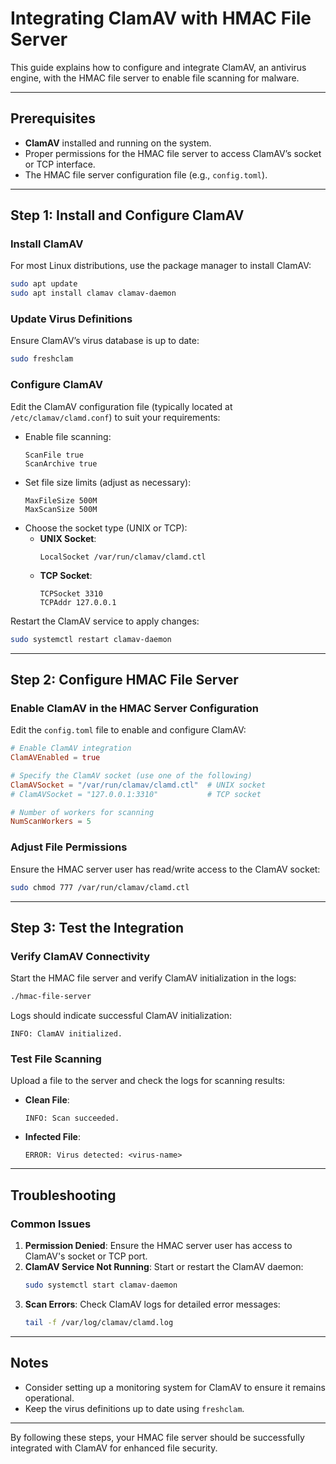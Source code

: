 
# Integrating ClamAV with HMAC File Server

This guide explains how to configure and integrate ClamAV, an antivirus engine, with the HMAC file server to enable file scanning for malware.

---

## Prerequisites

- **ClamAV** installed and running on the system.
- Proper permissions for the HMAC file server to access ClamAV’s socket or TCP interface.
- The HMAC file server configuration file (e.g., `config.toml`).

---

## Step 1: Install and Configure ClamAV

### Install ClamAV
For most Linux distributions, use the package manager to install ClamAV:
```bash
sudo apt update
sudo apt install clamav clamav-daemon
```

### Update Virus Definitions
Ensure ClamAV’s virus database is up to date:
```bash
sudo freshclam
```

### Configure ClamAV
Edit the ClamAV configuration file (typically located at `/etc/clamav/clamd.conf`) to suit your requirements:
- Enable file scanning:
  ```plaintext
  ScanFile true
  ScanArchive true
  ```
- Set file size limits (adjust as necessary):
  ```plaintext
  MaxFileSize 500M
  MaxScanSize 500M
  ```
- Choose the socket type (UNIX or TCP):
  - **UNIX Socket**:
    ```plaintext
    LocalSocket /var/run/clamav/clamd.ctl
    ```
  - **TCP Socket**:
    ```plaintext
    TCPSocket 3310
    TCPAddr 127.0.0.1
    ```

Restart the ClamAV service to apply changes:
```bash
sudo systemctl restart clamav-daemon
```

---

## Step 2: Configure HMAC File Server

### Enable ClamAV in the HMAC Server Configuration
Edit the `config.toml` file to enable and configure ClamAV:
```toml
# Enable ClamAV integration
ClamAVEnabled = true

# Specify the ClamAV socket (use one of the following)
ClamAVSocket = "/var/run/clamav/clamd.ctl"  # UNIX socket
# ClamAVSocket = "127.0.0.1:3310"           # TCP socket

# Number of workers for scanning
NumScanWorkers = 5
```

### Adjust File Permissions
Ensure the HMAC server user has read/write access to the ClamAV socket:
```bash
sudo chmod 777 /var/run/clamav/clamd.ctl
```

---

## Step 3: Test the Integration

### Verify ClamAV Connectivity
Start the HMAC file server and verify ClamAV initialization in the logs:
```bash
./hmac-file-server
```

Logs should indicate successful ClamAV initialization:
```plaintext
INFO: ClamAV initialized.
```

### Test File Scanning
Upload a file to the server and check the logs for scanning results:
- **Clean File**:
  ```plaintext
  INFO: Scan succeeded.
  ```
- **Infected File**:
  ```plaintext
  ERROR: Virus detected: <virus-name>
  ```

---

## Troubleshooting

### Common Issues
1. **Permission Denied**:
   Ensure the HMAC server user has access to ClamAV's socket or TCP port.
2. **ClamAV Service Not Running**:
   Start or restart the ClamAV daemon:
   ```bash
   sudo systemctl start clamav-daemon
   ```
3. **Scan Errors**:
   Check ClamAV logs for detailed error messages:
   ```bash
   tail -f /var/log/clamav/clamd.log
   ```

---

## Notes

- Consider setting up a monitoring system for ClamAV to ensure it remains operational.
- Keep the virus definitions up to date using `freshclam`.

--- 

By following these steps, your HMAC file server should be successfully integrated with ClamAV for enhanced file security.
